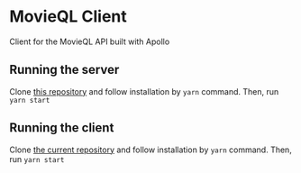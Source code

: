 # MovieQL Client

Client for the MovieQL API built with Apollo

## Running the server

Clone [this repository](https://github.com/seanjun21/movieql-server) and follow installation by `yarn` command.
Then, run `yarn start`

## Running the client

Clone [the current repository](https://github.com/seanjun21/movieql-client) and follow installation by `yarn` command.
Then, run `yarn start`
